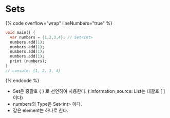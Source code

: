 # Sets

{% code overflow="wrap" lineNumbers="true" %}
```dart
void main() {
  var numbers = {1,2,3,4}; // Set<int>
  numbers.add(1);
  numbers.add(1);
  numbers.add(1);
  numbers.add(1);
  print (numbers);
}
// console: {1, 2, 3, 4}
```
{% endcode %}

* Set은 중괄호 { } 로 선언하여 사용한다. (:information\_source: List는 대괄호 \[ ] 이다)
* numbers의 Type은 Set\<int> 이다.
* 같은 element는 하나로 친다.
